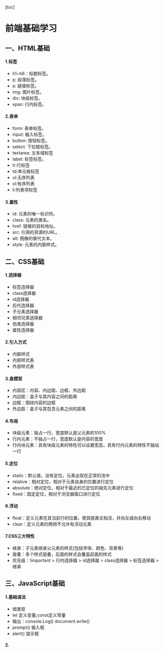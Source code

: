[toc]

# 前端基础学习
## 一、HTML基础
#### 1.标签
- h1~h6：标题标签。
- p: 段落标签。
- a: 链接标签。
- img: 图片标签。
- div: 块级标签。
- span: 行内标签。
#### 2.表单
- form: 表单标签。
- input: 输入标签。
- button: 按钮标签。
- select: 下拉框标签。
- textarea: 文本域标签
- label: 标签标签。
- tr:行标签
- td:单元格标签
- ul:无序列表
- ol:有序列表
- li:列表项标签
#### 3.属性
- id: 元素的唯一标识符。
- class: 元素的类名。
- href: 链接的目标地址。
- src: 引用的资源的URL。
- alt: 图像的替代文本。
- style: 元素的内联样式。
## 二、CSS基础
#### 1.选择器
- 标签选择器
- class选择器
- id选择器
- 后代选择器
- 子元素选择器
- 相邻兄弟选择器
- 伪类选择器
- 属性选择器
#### 2.引入方式
- 内联样式
- 内部样式表
- 外部样式表
#### 3.盒模型
- 内容区：内容、内边距、边框、外边距
- 内边距：盒子与其内容之间的距离
- 边框：围绕内容的边框
- 外边距：盒子与其包含元素之间的距离
#### 4.布局
- 块级元素：独占一行，宽度默认是父元素的100%
- 行内元素：不独占一行，宽度默认是内容的宽度
- 行内块元素：具有块级元素的特性可以设置宽高，具有行内元素的特性不独站一行
#### 5.定位
- static：默认值，没有定位，元素出现在正常的流中
- relative：相对定位，相对于元素自身的位置进行定位
- absolute：绝对定位，相对于最近的已定位的祖先元素进行定位
- fixed：固定定位，相对于浏览器窗口进行定位
#### 6.浮动
- float：定义元素在其当前行的位置，使其脱离文档流，并向左或向右移动
- clear：定义元素的两侧不允许有浮动元素
#### 7.CSS三大特性
- 继承：子元素继承父元素的样式(包括字体、颜色、背景等)
- 层叠：多个样式层叠，后面的样式会覆盖前面的样式
- 优先级：!important > 行内选择器 > id选择器 > class选择器 > 标签选择器 >继承 
## 三、JavaScript基础
#### 1.基础语法
- 弱类型
- let 定义变量,const定义常量
- 输出：console.Log() document.write()
- prompt() 输入框
- alert() 提示框
#### 2.






